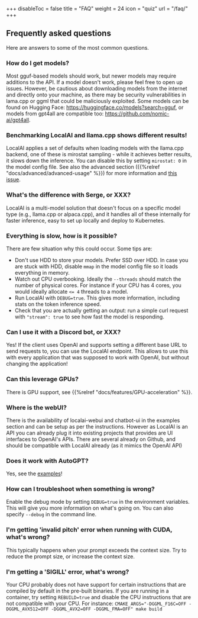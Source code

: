 
+++
disableToc = false
title = "FAQ"
weight = 24
icon = "quiz"
url = "/faq/"
+++

## Frequently asked questions

Here are answers to some of the most common questions.


### How do I get models? 

Most gguf-based models should work, but newer models may require additions to the API. If a model doesn't work, please feel free to open up issues. However, be cautious about downloading models from the internet and directly onto your machine, as there may be security vulnerabilities in lama.cpp or ggml that could be maliciously exploited. Some models can be found on Hugging Face: https://huggingface.co/models?search=gguf, or models from gpt4all are compatible too: https://github.com/nomic-ai/gpt4all.

### Benchmarking LocalAI and llama.cpp shows different results!

LocalAI applies a set of defaults when loading models with the llama.cpp backend, one of these is mirostat sampling - while it achieves better results, it slows down the inference. You can disable this by setting `mirostat: 0` in the model config file. See also the advanced section ({{%relref "docs/advanced/advanced-usage" %}}) for more information and [this issue](https://github.com/mudler/LocalAI/issues/2780).

### What's the difference with Serge, or XXX?

LocalAI is a multi-model solution that doesn't focus on a specific model type (e.g., llama.cpp or alpaca.cpp), and it handles all of these internally for faster inference,  easy to set up locally and deploy to Kubernetes.

### Everything is slow, how is it possible?

There are few situation why this could occur. Some tips are:
- Don't use HDD to store your models. Prefer SSD over HDD. In case you are stuck with HDD, disable `mmap` in the model config file so it loads everything in memory.
- Watch out CPU overbooking. Ideally the `--threads` should match the number of physical cores. For instance if your CPU has 4 cores, you would ideally allocate `<= 4` threads to a model.
- Run LocalAI with `DEBUG=true`. This gives more information, including stats on the token inference speed.
- Check that you are actually getting an output: run a simple curl request with `"stream": true` to see how fast the model is responding. 

### Can I use it with a Discord bot, or XXX?

Yes! If the client uses OpenAI and supports setting a different base URL to send requests to, you can use the LocalAI endpoint. This allows to use this with every application that was supposed to work with OpenAI, but without changing the application!

### Can this leverage GPUs? 

There is GPU support, see {{%relref "docs/features/GPU-acceleration" %}}.

### Where is the webUI? 

There is the availability of localai-webui and chatbot-ui in the examples section and can be setup as per the instructions. However as LocalAI is an API you can already plug it into existing projects that provides are UI interfaces to OpenAI's APIs. There are several already on Github, and should be compatible with LocalAI already (as it mimics the OpenAI API)

### Does it work with AutoGPT? 

Yes, see the [examples](https://github.com/go-skynet/LocalAI/tree/master/examples/)!

### How can I troubleshoot when something is wrong?

Enable the debug mode by setting `DEBUG=true` in the environment variables. This will give you more information on what's going on.
You can also specify `--debug` in the command line.

### I'm getting 'invalid pitch' error when running with CUDA, what's wrong?

This typically happens when your prompt exceeds the context size. Try to reduce the prompt size, or increase the context size.

### I'm getting a 'SIGILL' error, what's wrong?

Your CPU probably does not have support for certain instructions that are compiled by default in the pre-built binaries. If you are running in a container, try setting `REBUILD=true` and disable the CPU instructions that are not compatible with your CPU. For instance: `CMAKE_ARGS="-DGGML_F16C=OFF -DGGML_AVX512=OFF -DGGML_AVX2=OFF -DGGML_FMA=OFF" make build`